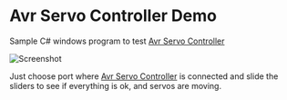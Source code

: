 # Avr Servo Controller Demo

Sample C# windows program to test [Avr Servo Controller](https://github.com/mlodedrwale/Avr-Servo-Controller)

![Screenshot](http://www.mlodedrwale.pl/Github/Avr-Servo-Controller-Demo/screen.png)

Just choose port where [Avr Servo Controller](https://github.com/mlodedrwale/Avr-Servo-Controller) is connected and slide the sliders to see if everything is ok, and servos are moving.